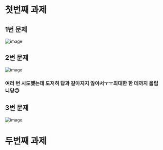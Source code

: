 # 첫번째 과제
## 1번 문제
![image](https://user-images.githubusercontent.com/80961477/117543954-11f8df00-b05a-11eb-8905-644de8f271a1.png)

## 2번 문제
![image](https://user-images.githubusercontent.com/80961477/117544749-c811f800-b05d-11eb-8952-9bce99949c2e.png)
### 여러 번 시도했는데 도저히 답과 같아지지 않아서ㅜㅜ최대한 한 데까지 올립니당😥

## 3번 문제
![image](https://user-images.githubusercontent.com/80961477/117544188-34d7c300-b05b-11eb-8681-695c1a483417.png)

# 두번째 과제
